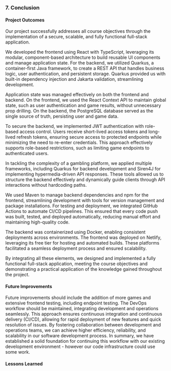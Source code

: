 ### 7. Conclusion

#### Project Outcomes
Our project successfully addresses all course objectives through the implementation of a secure, scalable, and fully functional full-stack application.

We developed the frontend using React with TypeScript, leveraging its modular, component-based architecture to build reusable UI components and manage application state. For the backend, we utilized Quarkus, a container-first Java framework, to create a REST API that handles business logic, user authentication, and persistent storage. Quarkus provided us with built-in dependency injection and Jakarta validation, streamlining development.

Application state was managed effectively on both the frontend and backend. On the frontend, we used the React Context API to maintain global state, such as user authentication and game results, without unnecessary prop drilling. On the backend, the PostgreSQL database served as the single source of truth, persisting user and game data.

To secure the backend, we implemented JWT authentication with role-based access control. Users receive short-lived access tokens and long-lived refresh tokens, ensuring secure access to protected endpoints while minimizing the need to re-enter credentials. This approach effectively supports role-based restrictions, such as limiting game endpoints to authenticated users.

In tackling the complexity of a gambling platform, we applied multiple frameworks, including Quarkus for backend development and Siren4J for implementing hypermedia-driven API responses. These tools allowed us to structure the backend effectively and dynamically guide clients through API interactions without hardcoding paths.

We used Maven to manage backend dependencies and npm for the frontend, streamlining development with tools for version management and package installations. For testing and deployment, we integrated GitHub Actions to automate CI/CD pipelines. This ensured that every code push was built, tested, and deployed automatically, reducing manual effort and maintaining high-quality code.

The backend was containerized using Docker, enabling consistent deployments across environments. The frontend was deployed on Netlify, leveraging its free tier for hosting and automated builds. These platforms facilitated a seamless deployment process and ensured scalability.

By integrating all these elements, we designed and implemented a fully functional full-stack application, meeting the course objectives and demonstrating a practical application of the knowledge gained throughout the project.

#### Future Improvements

Future improvements should include the addition of more games and extensive frontend testing, including endpoint testing. The DevOps workflow should be maintained, integrating development and operations seamlessly. This approach ensures continuous integration and continuous delivery (CI/CD), allowing for rapid deployment of new features and quick resolution of issues. By fostering collaboration between development and operations teams, we can achieve higher efficiency, reliability, and scalability in our software development process. In summary, we have established a solid foundation for continuing this workflow with our existing development environment - however our code infrastructure could use some work. 

#### Lessons Learned

